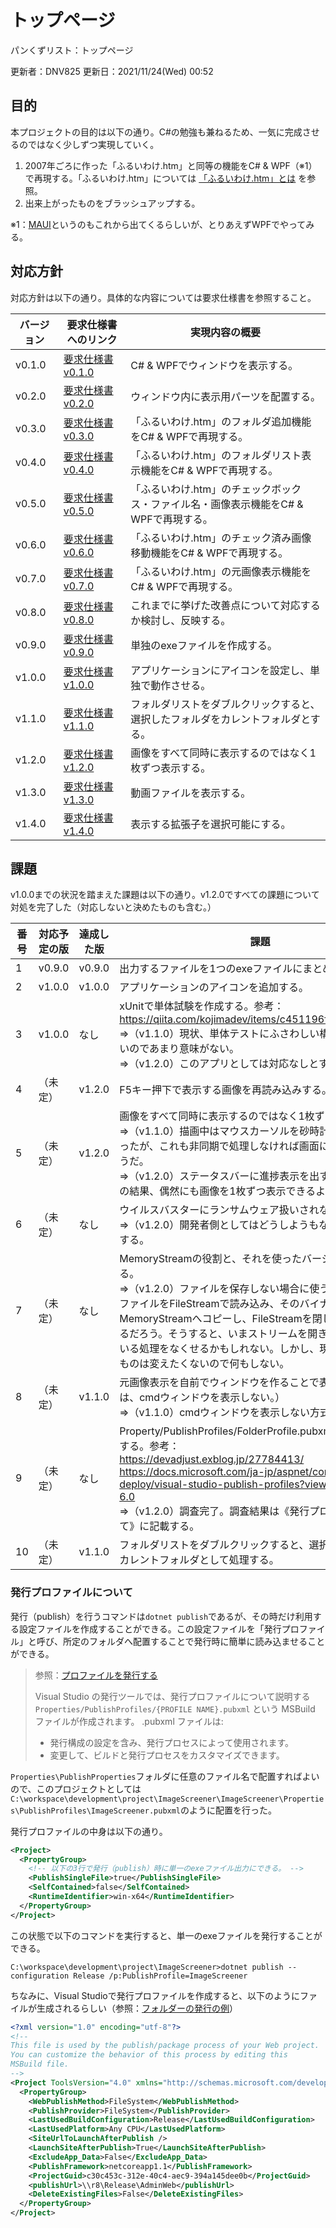 # トップページ

パンくずリスト：トップページ

更新者：DNV825
更新日：2021/11/24(Wed) 00:52

## 目的

本プロジェクトの目的は以下の通り。C\#の勉強も兼ねるため、一気に完成させるのではなく少しずつ実現していく。

1. 2007年ごろに作った「ふるいわけ.htm」と同等の機能をC\# & WPF（※1）で再現する。「ふるいわけ.htm」については [「ふるいわけ.htm」とは](./sec/「ふるいわけ.htm」とは.html) を参照。
1. 出来上がったものをブラッシュアップする。

※1：[MAUI](https://github.com/dotnet/maui)というのもこれから出てくるらしいが、とりあえずWPFでやってみる。

## 対応方針

対応方針は以下の通り。具体的な内容については要求仕様書を参照すること。

| バージョン | 要求仕様書へのリンク | 実現内容の概要 |
| --- | --- | --- |
| v0.1.0 | [要求仕様書 v0.1.0](./sec/要求仕様書v0.1.0.html) | C\# & WPFでウィンドウを表示する。 |
| v0.2.0 | [要求仕様書 v0.2.0](./sec/要求仕様書v0.2.0.html) | ウィンドウ内に表示用パーツを配置する。 |
| v0.3.0 | [要求仕様書 v0.3.0](./sec/要求仕様書v0.3.0.html) | 「ふるいわけ.htm」のフォルダ追加機能をC\# & WPFで再現する。 |
| v0.4.0 | [要求仕様書 v0.4.0](./sec/要求仕様書v0.4.0.html) | 「ふるいわけ.htm」のフォルダリスト表示機能をC\# & WPFで再現する。 |
| v0.5.0 | [要求仕様書 v0.5.0](./sec/要求仕様書v0.5.0.html) | 「ふるいわけ.htm」のチェックボックス・ファイル名・画像表示機能をC\# & WPFで再現する。 |
| v0.6.0 | [要求仕様書 v0.6.0](./sec/要求仕様書v0.6.0.html) | 「ふるいわけ.htm」のチェック済み画像移動機能をC\# & WPFで再現する。 |
| v0.7.0 | [要求仕様書 v0.7.0](./sec/要求仕様書v0.7.0.html) | 「ふるいわけ.htm」の元画像表示機能をC\# & WPFで再現する。 |
| v0.8.0 | [要求仕様書 v0.8.0](./sec/要求仕様書v0.8.0.html) | これまでに挙げた改善点について対応するか検討し、反映する。 |
| v0.9.0 | [要求仕様書 v0.9.0](./sec/要求仕様書v0.9.0.html) | 単独のexeファイルを作成する。 |
| v1.0.0 | [要求仕様書 v1.0.0](./sec/要求仕様書v1.0.0.html) | アプリケーションにアイコンを設定し、単独で動作させる。 |
| v1.1.0 | [要求仕様書 v1.1.0](./sec/要求仕様書v1.1.0.html) | フォルダリストをダブルクリックすると、選択したフォルダをカレントフォルダとする。 |
| v1.2.0 | [要求仕様書 v1.2.0](./sec/要求仕様書v1.2.0.html) | 画像をすべて同時に表示するのではなく1枚ずつ表示する。 |
| v1.3.0 | [要求仕様書 v1.3.0](./sec/要求仕様書v1.3.0.html) | 動画ファイルを表示する。 |
| v1.4.0 | [要求仕様書 v1.4.0](./sec/要求仕様書v1.4.0.html) | 表示する拡張子を選択可能にする。 |

## 課題

v1.0.0までの状況を踏まえた課題は以下の通り。v1.2.0ですべての課題について対処を完了した（対応しないと決めたものも含む。）

| 番号 | 対応予定の版 | 達成した版 | 課題 |
| --- | --- | --- | --- |
| 1 | v0.9.0 | v0.9.0 | 出力するファイルを1つのexeファイルにまとめる。 |
| 2 | v1.0.0 | v1.0.0 | アプリケーションのアイコンを追加する。 |
| 3 | v1.0.0 | なし | xUnitで単体試験を作成する。参考：<https://qiita.com/kojimadev/items/c451196fb703cbf99e86><br>⇒（v1.1.0）現状、単体テストにふさわしい構造になっていないのであまり意味がない。<br>⇒（v1.2.0）このアプリとしては対応なしとする。 |
| 4 | （未定） | v1.2.0 | F5キー押下で表示する画像を再読み込みする。 |
| 5 | （未定） | v1.2.0 | 画像をすべて同時に表示するのではなく1枚ずつ表示する。<br>⇒（v1.1.0）描画中はマウスカーソルを砂時計表示しようと思ったが、これも非同期で処理しなければ画面に反映されないようだ。<br>⇒（v1.2.0）ステータスバーに進捗表示を出すようにした。その結果、偶然にも画像を1枚ずつ表示できるようになった。 |
| 6 | （未定） | なし | ウイルスバスターにランサムウェア扱いされないようにする。<br>⇒（v1.2.0）開発者側としてはどうしようもない。対応なしとする。 |
| 7 | （未定） | なし | MemoryStreamの役割と、それを使ったバージョンを検討する。<br>⇒（v1.2.0）ファイルを保存しない場合に使う。なので、画像ファイルをFileStreamで読み込み、そのバイナリをMemoryStreamへコピーし、FileStreamを閉じることもできるだろう。そうすると、いまストリームを開きっぱなしにしている処理をなくせるかもしれない。しかし、現状動作しているものは変えたくないので何もしない。 |
| 8 | （未定） | v1.1.0 | 元画像表示を自前でウィンドウを作ることで表示する（もしくは、cmdウィンドウを表示しない。）<br>⇒（v1.1.0）cmdウィンドウを表示しない方式で対応した。 |
| 9 | （未定） | なし | Property/PublishProfiles/FolderProfile.pubxmlについて調査する。参考：<br><https://devadjust.exblog.jp/27784413/><br><https://docs.microsoft.com/ja-jp/aspnet/core/host-and-deploy/visual-studio-publish-profiles?view=aspnetcore-6.0><br>⇒（v1.2.0）調査完了。調査結果は《発行プロファイルについて》に記載する。 |
| 10 | （未定） | v1.1.0 | フォルダリストをダブルクリックすると、選択したフォルダをカレントフォルダとして処理する。 |

### 発行プロファイルについて

発行（publish）を行うコマンドは`dotnet publish`であるが、その時だけ利用する設定ファイルを作成することができる。この設定ファイルを「発行プロファイル」と呼び、所定のフォルダへ配置することで発行時に簡単に読み込ませることができる。

> 参照：[プロファイルを発行する](https://docs.microsoft.com/ja-jp/aspnet/core/host-and-deploy/visual-studio-publish-profiles?view=aspnetcore-6.0#publish-profiles)
>
> Visual Studio の発行ツールでは、発行プロファイルについて説明する `Properties/PublishProfiles/{PROFILE NAME}.pubxml` という MSBuild ファイルが作成されます。 .pubxml ファイルは:
>
> - 発行構成の設定を含み、発行プロセスによって使用されます。
> - 変更して、ビルドと発行プロセスをカスタマイズできます。

`Properties\PublishProperties`フォルダに任意のファイル名で配置すればよいので、このプロジェクトとしては`C:\workspace\development\project\ImageScreener\ImageScreener\Properties\PublishProfiles\ImageScreener.pubxml`のように配置を行った。

発行プロファイルの中身は以下の通り。

```xml
<Project>
  <PropertyGroup>
    <!-- 以下の3行で発行（publish）時に単一のexeファイル出力にできる。 -->
    <PublishSingleFile>true</PublishSingleFile>
    <SelfContained>false</SelfContained>
    <RuntimeIdentifier>win-x64</RuntimeIdentifier>
  </PropertyGroup>
</Project>
```

この状態で以下のコマンドを実行すると、単一のexeファイルを発行することができる。

```shell
C:\workspace\development\project\ImageScreener>dotnet publish --configuration Release /p:PublishProfile=ImageScreener
```

ちなみに、Visual Studioで発行プロファイルを作成すると、以下のようにファイルが生成されるらしい（参照：[フォルダーの発行の例](https://docs.microsoft.com/ja-jp/aspnet/core/host-and-deploy/visual-studio-publish-profiles?view=aspnetcore-6.0#folder-publish-example)）

```xml
<?xml version="1.0" encoding="utf-8"?>
<!--
This file is used by the publish/package process of your Web project.
You can customize the behavior of this process by editing this 
MSBuild file.
-->
<Project ToolsVersion="4.0" xmlns="http://schemas.microsoft.com/developer/msbuild/2003">
  <PropertyGroup>
    <WebPublishMethod>FileSystem</WebPublishMethod>
    <PublishProvider>FileSystem</PublishProvider>
    <LastUsedBuildConfiguration>Release</LastUsedBuildConfiguration>
    <LastUsedPlatform>Any CPU</LastUsedPlatform>
    <SiteUrlToLaunchAfterPublish />
    <LaunchSiteAfterPublish>True</LaunchSiteAfterPublish>
    <ExcludeApp_Data>False</ExcludeApp_Data>
    <PublishFramework>netcoreapp1.1</PublishFramework>
    <ProjectGuid>c30c453c-312e-40c4-aec9-394a145dee0b</ProjectGuid>
    <publishUrl>\\r8\Release\AdminWeb</publishUrl>
    <DeleteExistingFiles>False</DeleteExistingFiles>
  </PropertyGroup>
</Project>
```
